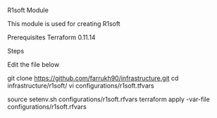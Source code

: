 R1soft Module

This module is used for creating R1soft

Prerequisites
Terraform 0.11.14

Steps

Edit the file below

git clone https://github.com/farrukh90/infrastructure.git
cd infrastructure/r1soft/
vi configurations/r1soft.tfvars

source setenv.sh configurations/r1soft.rfvars 
terraform apply -var-file configurations/r1soft.rfvars 
